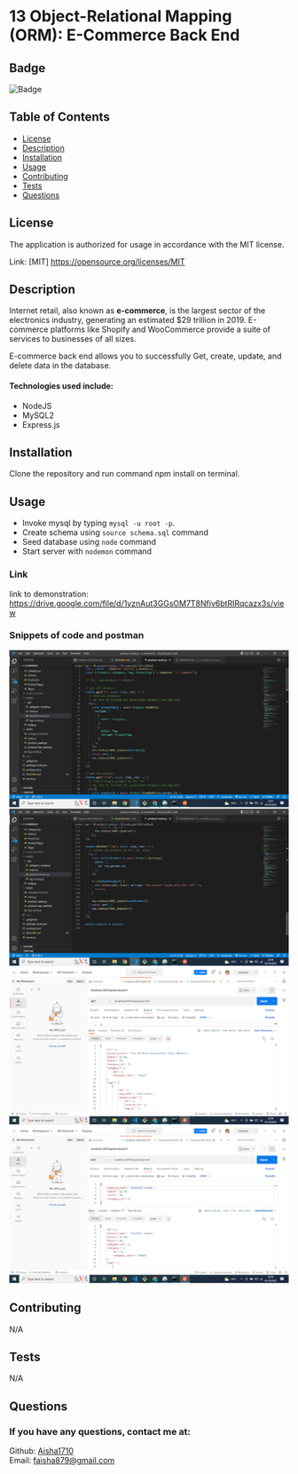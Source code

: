 # 13 Object-Relational Mapping (ORM): E-Commerce Back End

## Badge

![Badge](http://img.shields.io/badge/license-MIT-blue.png)
<br>

## Table of Contents

- [License](#license)
- [Description](#description)
- [Installation](#installation)
- [Usage](#usage)
- [Contributing](#contributing)
- [Tests](#tests)
- [Questions](#questions)

## License

The application is authorized for usage in accordance with the MIT license.

Link: [MIT] https://opensource.org/licenses/MIT

## Description

Internet retail, also known as **e-commerce**, is the largest sector of the electronics industry, generating an estimated $29 trillion in 2019. E-commerce platforms like Shopify and WooCommerce provide a suite of services to businesses of all sizes.

E-commerce back end allows you to successfully Get, create, update, and delete data in the database.

#### Technologies used include:

- NodeJS
- MySQL2
- Express.js

## Installation

Clone the repository and run command npm install on terminal.

## Usage

- Invoke mysql by typing `mysql -u root -p`.
- Create schema using `source schema.sql` command
- Seed database using `node` command
- Start server with `nodemon` command

### Link

link to demonstration: https://drive.google.com/file/d/1yznAut3GGsOM7T8Nfjv6btRIRqcazx3s/view

### Snippets of code and postman

![screenshot of code](</assets/Screenshot (4).png>)
![screenshot of code](</assets/Screenshot (5).png>)
![screenshot of postman](</assets/Screenshot (6).png>)
![screenshot of postman](</assets/Screenshot (7).png>)

## Contributing

N/A

## Tests

N/A

## Questions

### If you have any questions, contact me at:

Github: [Aisha1710](https://github.com/Aisha1710)
<br>
Email: faisha879@gmail.com
